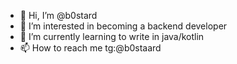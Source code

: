 - 👋 Hi, I’m @b0stard
- 👀 I’m interested in becoming a backend developer
- 🌱 I’m currently learning to write in java/kotlin
- 📫 How to reach me tg:@b0staard



